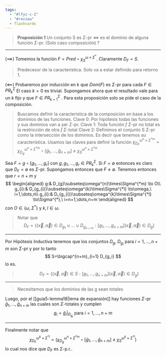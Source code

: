 ```yaml
---
tags:
  - "#lfyc-c-I"
  - "#review"
  - flashcards
---
```

> **Proposición 1** Un conjunto S es $\Sigma$-pr $\iff$ es el dominio de alguna función $\Sigma$-pr. (Solo caso composición)
?

---
($\implies$) Tomemos la función $F=Pred\circ\chi^{\omega\times\Sigma^*}_S$. Claramente $D_F=S$.
> Predecesor de la característica. Solo va a estar definido para retorno 1.

($\impliedby$)  Probaremos por inducción en k que $Dom(F)$ es $\Sigma$-pr para cada $F\in PR^{\Sigma}_k$
El caso $k=0$ es trivial. Supongamos ahora que el resultado vale para un $k$ fijo y que $F\in{PR}^{\Sigma}_{k+1}$ . Para esta proposición solo se pide el caso de la composición.

> Buscamos definir la característica de la composición en base a los dominios de las funciones.
> Clave 0: Por hipótesis todas las funciones y sus dominios van a ser $\Sigma$-pr. 
> Clave 1: Toda función $f$ $\Sigma$-pr no total es la restricción de otra $\bar f$ $\Sigma$-total 
> Clave 2: Definimos el conjunto S $\Sigma$-pr como la intersección de los dominios. Es decir que tenemos su característica.
> Usamos las claves para definir la función $\chi_{D_F}^{\omega^n\times\Sigma^{*m}}=\chi_{D_g}^{\omega^n\times\Sigma^{*m}}\circ[\bar g_1,\dots,\bar g_{n+m}]\land\chi_{S}^{\omega^n\times\Sigma^{*m}}$

Sea $F=g\circ[g_1,\dots,g_{r}]$ con $g,g_1,\dots,g_{r}\in PR^{\Sigma}_k$. Si $F=\emptyset$ entonces es claro que $D_F=\emptyset$ es $\Sigma$-pr. Supongamos entonces que $F\neq\emptyset$. Tenemos entonces que $r=n+m$ y 
$$
\begin{aligned}
g:&
	D_{g}\subseteq\omega^{n}\times\Sigma^{*m}
	\to O\\
g_{i}:&
	D_{g_{i}}\subseteq\omega^{k}\times\Sigma^{*l}
	\to\omega,\ i=1,\dots,n\\
g_{i}:&
	D_{g_{i}}\subseteq\omega^{k}\times\Sigma^{*l}
	\to\Sigma^{*},\ i=n+1,\dots,n+m
\end{aligned}
 $$
con $O\in\{\omega,\Sigma^*\}$ y $k,l\in\omega$. 
> Notar que 
> $$D_F=\{(\vec x, \vec\alpha)\in D_{g_1}\cup\dots\cup D_{g_{n+m}}:[g_1,\dots,g_{n+m}](\vec x, \vec\alpha)\in D_g\}$$

---
Por Hipótesis Inductiva tenemos que los conjuntos $D_g,\ D_{g_i}$ para $i=1,\dots, n+m$ son $\Sigma$-pr y por lo tanto
$$
S=\bigcap^{n+m}_{i=1} D_{g_i}
$$
lo es.
> $$D_F=\{(\vec x, \vec\alpha)\in S:[g_1,\dots,g_{n+m}](\vec x, \vec\alpha)\in D_g\}$$

---
> Necesitamos que los dominios de las g sean totales

Luego, por el [[guia5-lemma18|lema de expansión]] hay funciones $\Sigma$-pr $\bar g_1,\dots,\bar g_{n+m}$ las cuales son $\Sigma$-totales y cumplen
$$
g_i=\bar g_i|_{D_{g_i}}\text{ para }i=1,\dots,n+m
$$

---
Finalmente notar que
$$
\chi_{D_{F}}^{\omega^{k}\times\Sigma^{*l}}= \left(
	\chi_{D_{g}}^{\omega^{n}\times\Sigma^{*m}}\circ [\bar{g}_{1},\dots,\bar{g}_{n+m}]
	\land\chi_{S}^{\omega^{k}\times\Sigma^{*l}}
\right)
$$
lo cual nos dice que $D_{F}$ es $\Sigma$-p.r.. 